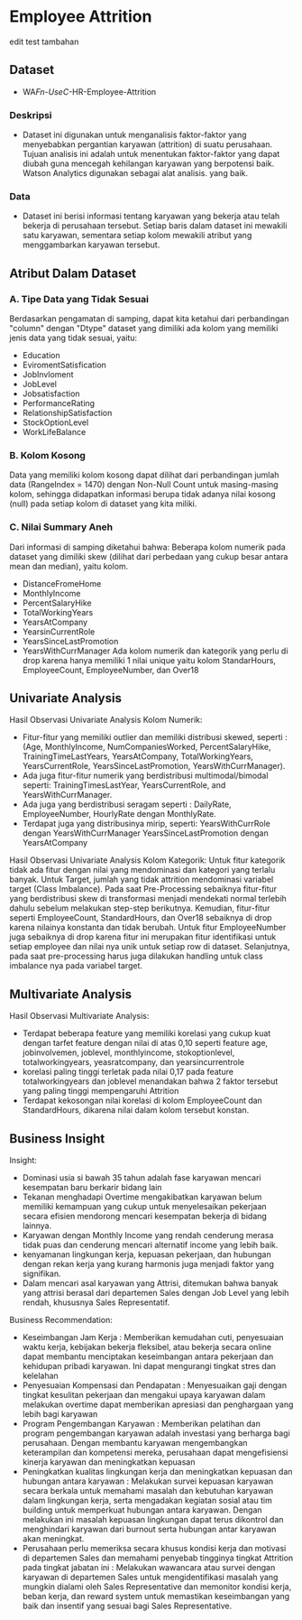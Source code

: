 # Employee Attrition
edit test tambahan
## Dataset

- WA*Fn-UseC*-HR-Employee-Attrition

### Deskripsi

- Dataset ini digunakan untuk menganalisis faktor-faktor yang menyebabkan pergantian karyawan (attrition) di suatu perusahaan. Tujuan analisis ini adalah untuk menentukan faktor-faktor yang dapat diubah guna mencegah kehilangan karyawan yang berpotensi baik. Watson Analytics digunakan sebagai alat analisis. yang baik.

### Data

- Dataset ini berisi informasi tentang karyawan yang bekerja atau telah bekerja di perusahaan tersebut. Setiap baris dalam dataset ini mewakili satu karyawan, sementara setiap kolom mewakili atribut yang menggambarkan karyawan tersebut.

## Atribut Dalam Dataset

### A. Tipe Data yang Tidak Sesuai

Berdasarkan pengamatan di samping, dapat kita ketahui dari perbandingan "column" dengan "Dtype" dataset yang dimiliki ada kolom yang memiliki jenis data yang tidak sesuai, yaitu:

- Education
- EviromentSatisfication
- JobInvloment
- JobLevel
- Jobsatisfaction
- PerformanceRating
- RelationshipSatisfaction
- StockOptionLevel
- WorkLifeBalance

### B. Kolom Kosong

Data yang memiliki kolom kosong dapat dilihat dari perbandingan jumlah data (RangeIndex = 1470) dengan Non-Null Count untuk masing-masing kolom, sehingga didapatkan informasi berupa tidak adanya nilai kosong (null) pada setiap kolom di dataset yang kita miliki.

### C. Nilai Summary Aneh

Dari informasi di samping diketahui bahwa:
Beberapa kolom numerik pada dataset yang dimiliki skew (dilihat dari perbedaan yang cukup besar antara mean dan median), yaitu kolom.

- DistanceFromeHome
- MonthlyIncome
- PercentSalaryHike
- TotalWorkingYears
- YearsAtCompany
- YearsinCurrentRole
- YearsSinceLastPromotion
- YearsWithCurrManager
  Ada kolom numerik dan kategorik yang perlu di drop karena hanya memiliki 1 nilai unique yaitu kolom StandarHours, EmployeeCount, EmployeeNumber, dan Over18

## Univariate Analysis

Hasil Observasi Univariate Analysis Kolom Numerik:

- Fitur-fitur yang memiliki outlier dan memiliki distribusi skewed, seperti : (Age, MonthlyIncome, NumCompaniesWorked, PercentSalaryHike, TrainingTimeLastYears, YearsAtCompany, TotalWorkingYears, YearsCurrentRole, YearsSinceLastPromotion, YearsWithCurrManager).
- Ada juga fitur-fitur numerik yang berdistribusi multimodal/bimodal seperti: TrainingTimesLastYear, YearsCurrentRole, and YearsWithCurrManager.
- Ada juga yang berdistribusi seragam seperti : DailyRate, EmployeeNumber, HourlyRate dengan MonthlyRate.
- Terdapat juga yang distribusinya mirip, seperti:
  YearsWithCurrRole dengan YearsWithCurrManager
  YearsSinceLastPromotion dengan YearsAtCompany

Hasil Observasi Univariate Analysis Kolom Kategorik:
Untuk fitur kategorik tidak ada fitur dengan nilai yang mendominasi dan kategori yang terlalu banyak. Untuk Target, jumlah yang tidak attrition mendominasi variabel target (Class Imbalance).
Pada saat Pre-Processing sebaiknya fitur-fitur yang berdistribusi skew di transformasi menjadi mendekati normal terlebih dahulu sebelum melakukan step-step berikutnya. Kemudian, fitur-fitur seperti EmployeeCount, StandardHours, dan Over18 sebaiknya di drop karena nilainya konstanta dan tidak berubah.
Untuk fitur EmployeeNumber juga sebaiknya di drop karena fitur ini merupakan fitur identifikasi untuk setiap employee dan nilai nya unik untuk setiap row di dataset. Selanjutnya, pada saat pre-processing harus juga dilakukan handling untuk class imbalance nya pada variabel target.

## Multivariate Analysis

Hasil Observasi Multivariate Analysis:

- Terdapat beberapa feature yang memiliki korelasi yang cukup kuat dengan tarfet feature dengan nilai di atas 0,10 seperti feature age, jobinvolvemen, joblevel, monthlyincome, stokoptionlevel, totalworkingyears, yeasratcompany, dan yearsincurrentrole
- korelasi paling tinggi terletak pada nilai 0,17 pada feature totalworkingyears dan joblevel menandakan bahwa 2 faktor tersebut yang paling tinggi mempengaruhi Attrition
- Terdapat kekosongan nilai korelasi di kolom EmployeeCount dan StandardHours, dikarena nilai dalam kolom tersebut konstan.

## Business Insight

Insight:

- Dominasi usia si bawah 35 tahun adalah fase karyawan mencari kesempatan baru berkarir bidang lain
- Tekanan menghadapi Overtime mengakibatkan karyawan belum memiliki kemampuan yang cukup untuk menyelesaikan pekerjaan secara efisien mendorong mencari kesempatan bekerja di bidang lainnya.
- Karyawan dengan Monthly Income yang rendah cenderung merasa tidak puas dan cenderung mencari alternatif income yang lebih baik.
- kenyamanan lingkungan kerja, kepuasan pekerjaan, dan hubungan dengan rekan kerja yang kurang harmonis juga menjadi faktor yang signifikan.
- Dalam mencari asal karyawan yang Attrisi, ditemukan bahwa banyak yang attrisi berasal dari departemen Sales dengan Job Level yang lebih rendah, khususnya Sales Representatif.

Business Recommendation:

- Keseimbangan Jam Kerja : Memberikan kemudahan cuti, penyesuaian waktu kerja, kebijakan bekerja fleksibel, atau bekerja secara online dapat membantu menciptakan keseimbangan antara pekerjaan dan kehidupan pribadi karyawan. Ini dapat mengurangi tingkat stres dan kelelahan
- Penyesuaian Kompensasi dan Pendapatan : Menyesuaikan gaji dengan tingkat kesulitan pekerjaan dan mengakui upaya karyawan dalam melakukan overtime dapat memberikan apresiasi dan penghargaan yang lebih bagi karyawan
- Program Pengembangan Karyawan : Memberikan pelatihan dan program pengembangan karyawan adalah investasi yang berharga bagi perusahaan. Dengan membantu karyawan mengembangkan keterampilan dan kompetensi mereka, perusahaan dapat mengefisiensi kinerja karyawan dan meningkatkan kepuasan
- Peningkatkan kualitas lingkungan kerja dan meningkatkan kepuasan dan hubungan antara karyawan : Melakukan survei kepuasan karyawan secara berkala untuk memahami masalah dan kebutuhan karyawan dalam lingkungan kerja, serta mengadakan kegiatan sosial atau tim building untuk memperkuat hubungan antara karyawan. Dengan melakukan ini masalah kepuasan lingkungan dapat terus dikontrol dan menghindari karyawan dari burnout serta hubungan antar karyawan akan meningkat.
- Perusahaan perlu memeriksa secara khusus kondisi kerja dan motivasi di departemen Sales dan memahami penyebab tingginya tingkat Attrition pada tingkat jabatan ini : Melakukan wawancara atau survei dengan karyawan di departemen Sales untuk mengidentifikasi masalah yang mungkin dialami oleh Sales Representative dan memonitor kondisi kerja, beban kerja, dan reward system untuk memastikan keseimbangan yang baik dan insentif yang sesuai bagi Sales Representative.
